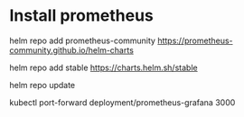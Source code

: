 # Install prometheus

helm repo add prometheus-community https://prometheus-community.github.io/helm-charts

helm repo add stable https://charts.helm.sh/stable

helm repo update

kubectl port-forward deployment/prometheus-grafana 3000